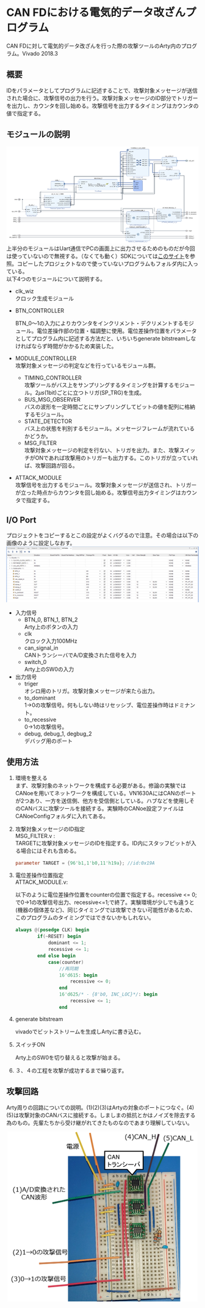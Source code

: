 # CAN FDにおける電気的データ改ざんプログラム

CAN FDに対して電気的データ改ざんを行った際の攻撃ツールのArty内のプログラム。Vivado 2018.3

## 概要

IDをパラメータとしてプログラムに記述することで、攻撃対象メッセージが送信された場合に、攻撃信号の出力を行う。攻撃対象メッセージのID部分でトリガーを出力し、カウンタを回し始める。攻撃信号を出力するタイミングはカウンタの値で指定する。

## モジュールの説明

![diagram](img/diagram.PNG)
上半分のモジュールはUart通信でPCの画面上に出力させるためのものだが今回は使っていないので無視する。（なくても動く）SDKについては[このサイト](https://fpgafpga.jimdofree.com/ホーム/vivadoでmicroblaze/vivadoでmicroblaze-導入編/)を参照。コピーしたプロジェクトなので使っていないプログラムもフォルダ内に入っている。<br>以下4つのモジュールについて説明する。

-   clk_wiz<br>
    クロック生成モジュール
    
- BTN_CONTROLLER<br>

  BTN_0～1の入力によりカウンタをインクリメント・デクリメントするモジュール。電位差操作部の位置・幅調整に使用。電位差操作位置をパラメータとしてプログラム内に記述する方法だと、いちいちgenerate bitstreamしなければならず時間がかかるため実装した。

-   MODULE_CONTROLLER<br>
    攻撃対象メッセージの判定などを行っているモジュール群。
    
    -   TIMING_CONTROLLER<br>攻撃ツールがバス上をサンプリングするタイミングを計算するモジュール。$2 \mu s$(1bit)ごとに立つトリガ(SP_TRG)を生成。
    -   BUS_MSG_OBSERVER<br>
        バスの波形を一定時間ごとにサンプリングしてビットの値を配列に格納するモジュール。
    -   STATE_DETECTOR<br>
        バス上の状態を判別するモジュール。メッセージフレームが流れているかどうか。
    -   MSG_FILTER<br>
        攻撃対象メッセージの判定を行ない、トリガを出力。また、攻撃スイッチがONであれば攻撃用のトリガーも出力する。このトリガが立っていれば、攻撃回路が回る。
    
-   ATTACK_MODULE<br>
    攻撃信号を出力するモジュール。攻撃対象メッセージが送信され、トリガーが立った時点からカウンタを回し始める。攻撃信号出力タイミングはカウンタで指定する。

## I/O Port

プロジェクトをコピーするとこの設定がよくバグるので注意。その場合は以下の画像のように設定しなおす。
![pin](img/pin.PNG)

-   入力信号
    -   BTN_0, BTN_1, BTN_2<br>
          Arty上のボタンの入力
    -   clk<br>
          クロック入力100MHz
    -   can_signal_in<br>
          CANトランシーバでA/D変換された信号を入力
    -   switch_0<br>
          Arty上のSW0の入力
-   出力信号
    -   triger<br>
          オシロ用のトリガ。攻撃対象メッセージが来たら出力。
    -   to_dominant<br>
          1→0の攻撃信号。何もしない時はリセッシブ、電位差操作時はドミナント。
    -   to_recessive<br>
          0→1の攻撃信号。
    -   debug, debug_1, degbug_2<br>
        デバッグ用のポート

## 使用方法

1.  環境を整える<br>
   まず、攻撃対象のネットワークを構成する必要がある。修論の実験ではCANoeを用いてネットワークを構成している。VN1630AにはCANのポートが2つあり、一方を送信側、他方を受信側としている。ハブなどを使用しそのCANバスに攻撃ツールを接続する。実験時のCANoe設定ファイルはCANoeConfigフォルダに入れてある。

2.  攻撃対象メッセージのID指定<br>MSG_FILTER.v :<br>
    TARGETに攻撃対象メッセージのIDを指定する。ID内にスタッフビットが入る場合にはそれも含める。<br>
    
    ```verilog
    parameter TARGET = {96'b1,1'b0,11'h19a}; //id:0x19A
    ```
3. 電位差操作位置指定<br>ATTACK_MODULE.v:<br>

   以下のように電位差操作位置をcounterの位置で指定する。recessive <= 0;で0→1の攻撃信号出力、recessive<=1;で終了。実験環境が少しでも違うと(機器の個体差など)、同じタイミングでは攻撃できない可能性があるため、このプログラムのタイミングではできないかもしれない。

   ```verilog
   always @(posedge CLK) begin
           if(~RESET) begin
               dominant <= 1;
               recessive <= 1;
           end else begin
               case(counter)
                   //再同期
                   16'd615: begin
                       recessive <= 0;
                   end
                   16'd625/* - {8'b0, INC_LOC}*/: begin
                       recessive <= 1;
                   end
   ```

4. generate bitstream<br>

   vivadoでビットストリームを生成しArtyに書き込む。

5. スイッチON<br>

   Arty上のSW0を切り替えると攻撃が始まる。

6. ３、４の工程を攻撃が成功するまで繰り返す。

## 攻撃回路
Arty周りの回路についての説明。(1)(2)(3)はArtyの対象のポートにつなぐ。(4)(5)は攻撃対象のCANバスに接続する。しましまの抵抗とかはノイズを除去する為のもの。先輩たちから受け継がれてきたものなのであまり理解していない。

<div style="text-align:center;">
<img src="img/circuit.png" width="500">
</div>
